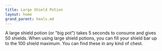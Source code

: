 ```yaml
---
title: Large Shield Potion
layout: home
grand_parent: heals.md
---
```


A large shield potion (or "big pot") takes 5 seconds to consume and gives 50 shields. When using large shield potions, you can fill your shield bar up to the 100 shield maximum. You can find these in any kind of chest.
